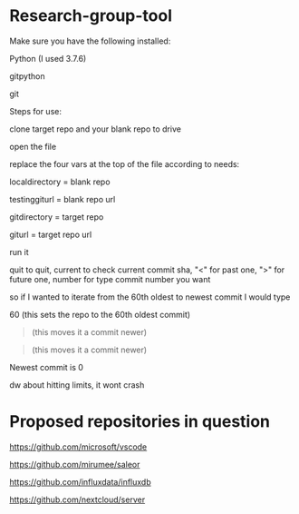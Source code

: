 # Research-group-tool

Make sure you have the following installed:

Python (I used 3.7.6)

gitpython

git


Steps for use:

clone target repo and your blank repo to drive

open the file

replace the four vars at the top of the file according to needs:


localdirectory = blank repo

testinggiturl = blank repo url

gitdirectory = target repo

giturl = target repo url


run it

quit to quit, current to check current commit sha, "<" for past one, ">" for future one, number for type commit number you want

so if I wanted to iterate from the 60th oldest to newest commit I would type

60 (this sets the repo to the 60th oldest commit)

> (this moves it a commit newer)

> (this moves it a commit newer)

Newest commit is 0

dw about hitting limits, it wont crash

# Proposed repositories in question

https://github.com/microsoft/vscode 

https://github.com/mirumee/saleor

https://github.com/influxdata/influxdb

https://github.com/nextcloud/server


